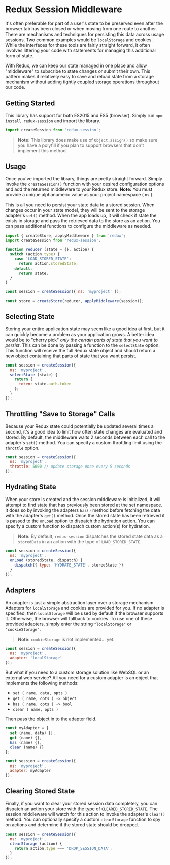 # Redux Session Middleware

It's often preferable for part of a user's state to be preserved even after the browser tab has been closed or when moving from one route to another.  There are mechanisms and techniques for persisting this data across usage sessions.  Two common examples would be `localStorage` and cookies.  While the interfaces for these tools are fairly straight forward, it often involves littering your code with statements for managing this additional form of state.

With Redux, we can keep our state managed in one place and allow "middleware" to subscribe to state changes or submit their own.  This pattern makes it relatively easy to save and reload state from a storage mechanism without adding tightly coupled storage operations throughout our code.

## Getting Started

This library has support for both ES2015 and ES5 (browser).  Simply run `npm install redux-session` and import the library.

```js
import createSession from 'redux-session';
```

> **Note:** This library does make use of `Object.assign()` so make sure you have a polyfill if you plan to support browsers that don't implement this method.

## Usage

Once you've imported the library, things are pretty straight forward.  Simply invoke the `createSession()` function with your desired configuration options and add the returned middleware to your Redux store.  **Note:** You must provide a unique alphanumeric value as your project namespace ( `ns` ).

This is all you need to persist your state data to a stored session.  When changes occur in your state model, they will be sent to the storage adapter's `set()` method.  When the app loads up, it will check if state the exists in storage and pass the retrieved data to the store as an action.  You can pass additional functions to configure the middleware as needed.

```js
import { createStore, applyMiddleware } from 'redux';
import createSession from 'redux-session';

function reducer (state = {}, action) {
  switch (action.type) {
    case 'LOAD_STORED_STATE':
      return action.storedState;
    default:
      return state;
  }
}

const session = createSession({ ns: 'myproject' });

const store = createStore(reducer, applyMiddleware(session));
```

## Selecting State

Storing your entire application state may seem like a good idea at first, but it can quickly become a problem as your application grows.  A better idea would be to "cherry pick" _only the certain parts of state that you want to persist_.  This can be done by passing a function to the `selectState` option.  This function will receive the full Redux state object and should return a new object containing that parts of state that you want persist.

```js
const session = createSession({
  ns: 'myproject',
  selectState (state) {
    return {
      token: state.auth.token
    };
  }
});
```

## Throttling "Save to Storage" Calls

Because your Redux state could potentially be updated several times a second, it's a good idea to limit how often state changes are evaluated and stored.  By default, the middleware waits 2 seconds between each call to the adapter's `set()` method.  You can specify a custom throttling limit using the `throttle` option.

```js
const session = createSession({
  ns: 'myproject',
  throttle: 5000 // update storage once every 5 seconds
});
```

## Hydrating State

When your store is created and the session middleware is initialized, it will attempt to find state that has previously been stored at the set namespace.  It does so by invoking the adapters `has()` method before fetching the data with the adapter's `get()` method.  Once the stored state has been retrieved it is passed to the `onLoad` option to dispatch the hydration action.  You can specify a custom function to dispatch custom action(s) for hydration.

> **Note:** By default, `redux-session` dispatches the stored state data as a `storedData` in an action with the type of `LOAD_STORED_STATE`.

```js
const session = createSession({
  ns: 'myproject',
  onLoad (storedState, dispatch) {
    dispatch({ type: 'HYDRATE_STATE', storedState })
  }
});
```

## Adapters

An adapter is just a simple abstraction layer over a storage mechanism.  Adapters for `localStorage` and cookies are provided for you.  If no adapter is specified, then `localStorage` will be used by default if the browser supports it.  Otherwise, the browser will fallback to cookies.  To use one of these provided adapters, simply enter the string `"localStorage"` or `"cookieStorage"`.

> **Note:** `cookieStorage` is not implemented... yet.

```js
const session = createSession({
  ns: 'myproject',
  adapter: 'localStorage'
});
```

But what if you need to a custom storage solution like WebSQL or an external web service?  All you need for a custom adapter is an object that implements the following methods:

* `set ( name, data, opts )`
* `get ( name, opts ) -> object`
* `has ( name, opts ) -> bool`
* `clear ( name, opts )`

Then pass the object in to the adapter field.

```js
const myAdapter = {
  set (name, data) {},
  get (name) {},
  has (name) {},
  clear (name) {}
};

const session = createSession({
  ns: 'myproject',
  adapter: myAdapter
});
```

## Clearing Stored State

Finally, if you want to clear your stored session data completely, you can dispatch an action your store with the type of `CLEARED_STORED_STATE`.  The session middleware will watch for this action to invoke the adapter's `clear()` method.  You can optionally specify a custom `clearStorage` function to spy on actions and determine if the stored state should be dropped.

```js
const session = createSession({
  ns: 'myproject',
  clearStorage (action) {
    return action.type === 'DROP_SESSION_DATA';
  }
});
```
